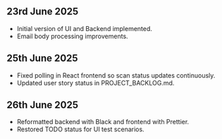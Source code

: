 ## 23rd June 2025

- Initial version of UI and Backend implemented.
- Email body processing improvements.

## 25th June 2025
- Fixed polling in React frontend so scan status updates continuously.
- Updated user story status in PROJECT_BACKLOG.md.

## 26th June 2025
- Reformatted backend with Black and frontend with Prettier.
- Restored TODO status for UI test scenarios.

